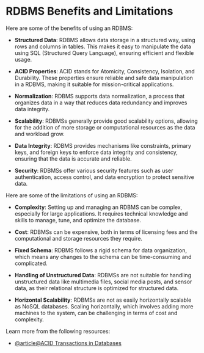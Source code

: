 # RDBMS Benefits and Limitations

Here are some of the benefits of using an RDBMS:

- **Structured Data**: RDBMS allows data storage in a structured way, using rows and columns in tables. This makes it easy to manipulate the data using SQL (Structured Query Language), ensuring efficient and flexible usage.

- **ACID Properties**: ACID stands for Atomicity, Consistency, Isolation, and Durability. These properties ensure reliable and safe data manipulation in a RDBMS, making it suitable for mission-critical applications.

- **Normalization**: RDBMS supports data normalization, a process that organizes data in a way that reduces data redundancy and improves data integrity.

- **Scalability**: RDBMSs generally provide good scalability options, allowing for the addition of more storage or computational resources as the data and workload grow.

- **Data Integrity**: RDBMS provides mechanisms like constraints, primary keys, and foreign keys to enforce data integrity and consistency, ensuring that the data is accurate and reliable.

- **Security**: RDBMSs offer various security features such as user authentication, access control, and data encryption to protect sensitive data.

Here are some of the limitations of using an RDBMS:

- **Complexity**: Setting up and managing an RDBMS can be complex, especially for large applications. It requires technical knowledge and skills to manage, tune, and optimize the database.

- **Cost**: RDBMSs can be expensive, both in terms of licensing fees and the computational and storage resources they require.

- **Fixed Schema**: RDBMS follows a rigid schema for data organization, which means any changes to the schema can be time-consuming and complicated.

- **Handling of Unstructured Data**: RDBMSs are not suitable for handling unstructured data like multimedia files, social media posts, and sensor data, as their relational structure is optimized for structured data.

- **Horizontal Scalability**: RDBMSs are not as easily horizontally scalable as NoSQL databases. Scaling horizontally, which involves adding more machines to the system, can be challenging in terms of cost and complexity.

Learn more from the following resources:

- [@article@ACID Transactions in Databases](https://www.databricks.com/glossary/acid-transactions)
